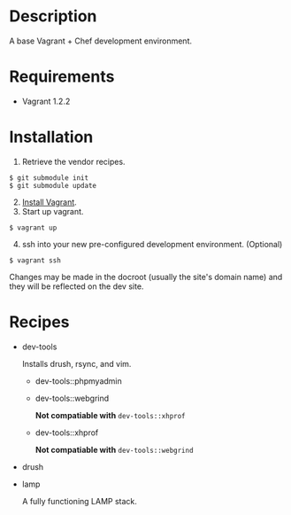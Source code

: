 # Description

A base Vagrant + Chef development environment. 

# Requirements

* Vagrant 1.2.2

# Installation

1. Retrieve the vendor recipes.

```
$ git submodule init
$ git submodule update
```

2. [Install Vagrant](http://docs.vagrantup.com/v2/installation/index.html).
3. Start up vagrant.

```
$ vagrant up
```

4. ssh into your new pre-configured development environment. (Optional)

```
$ vagrant ssh
```

Changes may be made in the docroot (usually the site's domain name) and they will
be reflected on the dev site.

# Recipes

* dev-tools

    Installs drush, rsync, and vim.

    - dev-tools::phpmyadmin
    - dev-tools::webgrind

      **Not compatiable with** ```dev-tools::xhprof```

    - dev-tools::xhprof

      **Not compatiable with** ```dev-tools::webgrind```

* drush
* lamp

    A fully functioning LAMP stack.
